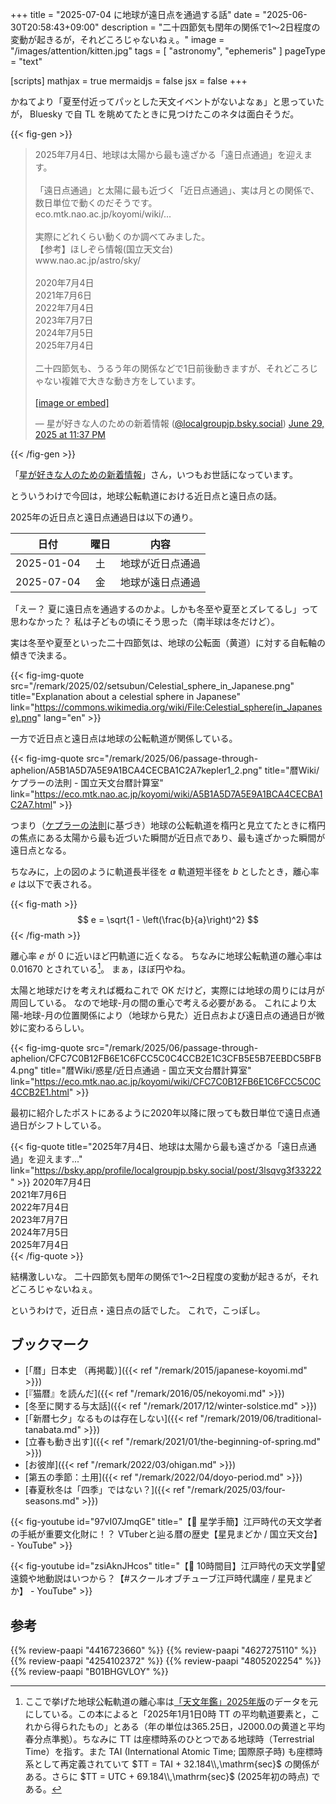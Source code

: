 +++
title = "2025-07-04 に地球が遠日点を通過する話"
date =  "2025-06-30T20:58:43+09:00"
description = "二十四節気も閏年の関係で1〜2日程度の変動が起きるが，それどころじゃないねぇ。"
image = "/images/attention/kitten.jpg"
tags = [ "astronomy", "ephemeris" ]
pageType = "text"

[scripts]
  mathjax = true
  mermaidjs = false
  jsx = false
+++

かねてより「夏至付近ってパッとした天文イベントがないよなぁ」と思っていたが， Bluesky で自 TL を眺めてたときに見つけたこのネタは面白そうだ。

{{< fig-gen >}}
<blockquote class="bluesky-embed" data-bluesky-uri="at://did:plc:bgfky4yz4n46vokquob7kkey/app.bsky.feed.post/3lsqvg3f33222" data-bluesky-cid="bafyreidoazb2wcc4zil6ra2ufhttnbebcbren4ggpb4yyi6kx5vwv3rs34" data-bluesky-embed-color-mode="system"><p lang="ja">2025年7月4日、地球は太陽から最も遠ざかる「遠日点通過」を迎えます。<br>
<br>
「遠日点通過」と太陽に最も近づく「近日点通過」、実は月との関係で、数日単位で動くのだそうです。<br>
eco.mtk.nao.ac.jp/koyomi/wiki/...<br>
<br>
実際にどれくらい動くのか調べてみました。<br>
【参考】ほしぞら情報(国立天文台)<br>
www.nao.ac.jp/astro/sky/<br>
<br>
2020年7月4日<br>
2021年7月6日<br>
2022年7月4日<br>
2023年7月7日<br>
2024年7月5日<br>
2025年7月4日<br>
<br>
二十四節気も、うるう年の関係などで1日前後動きますが、それどころじゃない複雑で大きな動き方をしています。<br><br><a href="https://bsky.app/profile/did:plc:bgfky4yz4n46vokquob7kkey/post/3lsqvg3f33222?ref_src=embed">[image or embed]</a></p>&mdash; 星が好きな人のための新着情報 (<a href="https://bsky.app/profile/did:plc:bgfky4yz4n46vokquob7kkey?ref_src=embed">@localgroupjp.bsky.social</a>) <a href="https://bsky.app/profile/did:plc:bgfky4yz4n46vokquob7kkey/post/3lsqvg3f33222?ref_src=embed">June 29, 2025 at 11:37 PM</a></blockquote><script async src="https://embed.bsky.app/static/embed.js" charset="utf-8"></script>
{{< /fig-gen >}}

「[星が好きな人のための新着情報](https://news.local-group.jp/ "星が好きな人のための新着情報")」さん，いつもお世話になっています。

とういうわけで今回は，地球公転軌道における近日点と遠日点の話。

2025年の近日点と遠日点通過日は以下の通り。

| 日付 | 曜日 | 内容 |
| ---- |:----:| ---- |
| 2025-01-04 | 土 | 地球が近日点通過 |
| 2025-07-04 | 金 | 地球が遠日点通過 |

「えー？ 夏に遠日点を通過するのかよ。しかも冬至や夏至とズレてるし」って思わなかった？ 私は子どもの頃にそう思った（南半球は冬だけど）。

実は冬至や夏至といった二十四節気は、地球の公転面（黄道）に対する自転軸の傾きで決まる。

{{< fig-img-quote src="/remark/2025/02/setsubun/Celestial_sphere_in_Japanese.png" title="Explanation about a celestial sphere in Japanese" link="https://commons.wikimedia.org/wiki/File:Celestial_sphere(in_Japanese).png" lang="en" >}}

一方で近日点と遠日点は地球の公転軌道が関係している。

{{< fig-img-quote src="/remark/2025/06/passage-through-aphelion/A5B1A5D7A5E9A1BCA4CECBA1C2A7kepler1_2.png" title="暦Wiki/ケプラーの法則 - 国立天文台暦計算室" link="https://eco.mtk.nao.ac.jp/koyomi/wiki/A5B1A5D7A5E9A1BCA4CECBA1C2A7.html" >}}

つまり（[ケプラーの法則](https://eco.mtk.nao.ac.jp/koyomi/wiki/A5B1A5D7A5E9A1BCA4CECBA1C2A7.html "暦Wiki/ケプラーの法則 - 国立天文台暦計算室")に基づき）地球の公転軌道を楕円と見立てたときに楕円の焦点にある太陽から最も近づいた瞬間が近日点であり、最も遠ざかった瞬間が遠日点となる。

ちなみに，上の図のように軌道長半径を $a$ 軌道短半径を $b$ としたとき，離心率 $e$ は以下で表される。

{{< fig-math >}}
$$
e = \sqrt{1 - \left(\frac{b}{a}\right)^2}
$$
{{< /fig-math >}}

離心率 $e$ が $0$ に近いほど円軌道に近くなる。
ちなみに地球公転軌道の離心率は $0.01670$ とされている[^e1]。
まぁ，ほぼ円やね。

[^e1]: ここで挙げた地球公転軌道の離心率は[「天文年鑑」2025年版](https://www.amazon.co.jp/dp/4416723660?tag=baldandersinf-22&linkCode=ogi&th=1&psc=1 "天文年鑑 2025年版 | 天文年鑑編集委員会 |本 | 通販 | Amazon")のデータを元にしている。この本によると「2025年1月1日0時 TT の平均軌道要素と，これから得られたもの」とある（年の単位は365.25日，J2000.0の黄道と平均春分点準拠）。ちなみに TT は座標時系のひとつである地球時（Terrestrial Time）を指す。また TAI (International Atomic Time; 国際原子時) も座標時系として再定義されていて $TT = TAI + 32.184\\,\mathrm{sec}$ の関係がある。さらに $TT = UTC + 69.184\\,\mathrm{sec}$ (2025年初の時点) である。

太陽と地球だけを考えれば概ねこれで OK だけど，実際には地球の周りには月が周回している。
なので地球-月の間の重心で考える必要がある。
これにより太陽-地球-月の位置関係により（地球から見た）近日点および遠日点の通過日が微妙に変わるらしい。

{{< fig-img-quote src="/remark/2025/06/passage-through-aphelion/CFC7C0B12FB6E1C6FCC5C0C4CCB2E1C3CFB5E5B7EEBDC5BFB4.png" title="暦Wiki/惑星/近日点通過 - 国立天文台暦計算室" link="https://eco.mtk.nao.ac.jp/koyomi/wiki/CFC7C0B12FB6E1C6FCC5C0C4CCB2E1.html" >}}

最初に紹介したポストにあるように2020年以降に限っても数日単位で遠日点通過日がシフトしている。

{{< fig-quote title="2025年7月4日、地球は太陽から最も遠ざかる「遠日点通過」を迎えます..." link="https://bsky.app/profile/localgroupjp.bsky.social/post/3lsqvg3f33222" >}}
2020年7月4日<br>
2021年7月6日<br>
2022年7月4日<br>
2023年7月7日<br>
2024年7月5日<br>
2025年7月4日<br>
{{< /fig-quote >}}

結構激しいな。
二十四節気も閏年の関係で1〜2日程度の変動が起きるが，それどころじゃないねぇ。

というわけで，近日点・遠日点の話でした。
これで，こっぽし。

## ブックマーク

- [「暦」日本史 （再掲載）]({{< ref "/remark/2015/japanese-koyomi.md" >}})
- [『猫暦』を読んだ]({{< ref "/remark/2016/05/nekoyomi.md" >}})
- [冬至に関する与太話]({{< ref "/remark/2017/12/winter-solstice.md" >}})
- [「新暦七夕」なるものは存在しない]({{< ref "/remark/2019/06/traditional-tanabata.md" >}})
- [立春も動き出す]({{< ref "/remark/2021/01/the-beginning-of-spring.md" >}})
- [お彼岸]({{< ref "/remark/2022/03/ohigan.md" >}})
- [第五の季節：土用]({{< ref "/remark/2022/04/doyo-period.md" >}})
- [春夏秋冬は「四季」ではない？]({{< ref "/remark/2025/03/four-seasons.md" >}})

{{< fig-youtube id="97vI07JmqGE" title="【🌟 星学手簡】江戸時代の天文学者の手紙が重要文化財に！？ VTuberと辿る暦の歴史【星見まどか / 国立天文台】 - YouTube" >}}

{{< fig-youtube id="zsiAknJHcos" title="【🌟 10時間目】江戸時代の天文学🔭望遠鏡や地動説はいつから？【#スクールオブチューブ江戸時代講座 / 星見まどか】 - YouTube" >}}

## 参考

{{% review-paapi "4416723660" %}} <!-- 天文年鑑 2025年版 -->
{{% review-paapi "4627275110" %}} <!-- 天体物理学 -->
{{% review-paapi "4254102372" %}} <!-- 暦の大事典 -->
{{% review-paapi "4805202254" %}} <!-- 天体の位置計算 -->
{{% review-paapi "B01BHGVLOY" %}} <!-- 猫暦 -->
